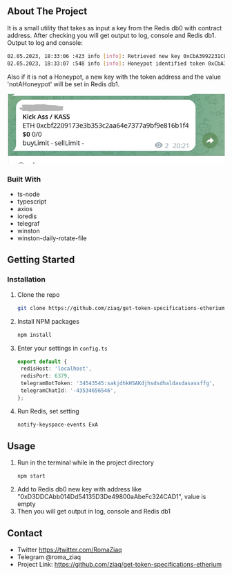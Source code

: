 <!-- ABOUT THE PROJECT -->
## About The Project

It is a small utility that takes as input a key from the Redis db0 with contract address.
After checking you will get output to log, console and Redis db1. Output to log and console:
   ```sh
   02.05.2023, 18:33:06 :423 info [info]: Retrieved new key 0xCbA3992231CE5b7cc17c07a0C5B440b64f745F55 from db0
   02.05.2023, 18:33:07 :548 info [info]: Honeypot identified token 0xCbA3992231CE5b7cc17c07a0C5B440b64f745F55, honeypotReason HONEYPOT: EXTREMELY HIGH TAXES
   ```

Also if it is not a Honeypot, a new key with the token address and the value 'notAHoneypot' will be set in Redis db1.

![Screenshot](./images/screenshot.jpg)

### Built With

- ts-node
- typescript
- axios
- ioredis
- telegraf
- winston
- winston-daily-rotate-file

<!-- GETTING STARTED -->
## Getting Started

### Installation

1. Clone the repo
   ```sh
   git clone https://github.com/ziaq/get-token-specifications-etherium.git
   ```
3. Install NPM packages
   ```sh
   npm install
   ```
4. Enter your settings in `config.ts`
   ```ts
   export default {
    redisHost: 'localhost',
    redisPort: 6379,
    telegramBotToken: '34543545:sakjdhkHSAKdjhsdsdhaldasdasassffg',
    telegramChatId: '-43534656546',
   };
   ```
5. Run Redis, set setting
   ```sh
   notify-keyspace-events ExA
   ```  
<!-- USAGE EXAMPLES -->
## Usage

1. Run in the terminal while in the project directory 
   ```sh
   npm start
   ```
2. Add to Redis db0 new key with address like "0xD3DDCAbb014Dd54135D3De49800aAbeFc324CAD1", value is empty
3. Then you will get output in log, console and Redis db1

## Contact

- Twitter https://twitter.com/RomaZiaq
- Telegram @roma_ziaq
- Project Link: https://github.com/ziaq/get-token-specifications-etherium
